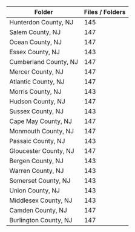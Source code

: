 | Folder                |   Files / Folders |
|-----------------------|-------------------|
| Hunterdon County, NJ  |               145 |
| Salem County, NJ      |               147 |
| Ocean County, NJ      |               147 |
| Essex County, NJ      |               143 |
| Cumberland County, NJ |               147 |
| Mercer County, NJ     |               147 |
| Atlantic County, NJ   |               147 |
| Morris County, NJ     |               143 |
| Hudson County, NJ     |               147 |
| Sussex County, NJ     |               143 |
| Cape May County, NJ   |               147 |
| Monmouth County, NJ   |               147 |
| Passaic County, NJ    |               143 |
| Gloucester County, NJ |               147 |
| Bergen County, NJ     |               143 |
| Warren County, NJ     |               143 |
| Somerset County, NJ   |               143 |
| Union County, NJ      |               143 |
| Middlesex County, NJ  |               143 |
| Camden County, NJ     |               147 |
| Burlington County, NJ |               147 |